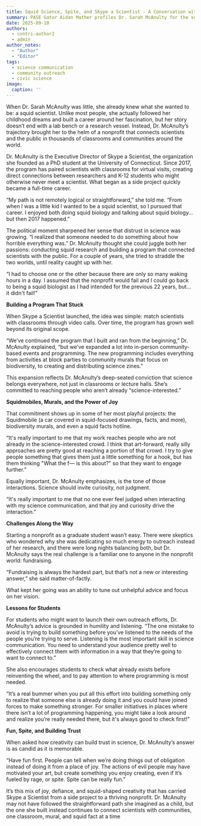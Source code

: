 ```yaml
---
title: Squid Science, Spite, and Skype a Scientist - A Conversation with Dr. Sarah McAnulty
summary: PASE Gator Aidan Mather profiles Dr. Sarah McAnulty for the second entry of our Past Speaker Series.
date: 2025-09-10
authors:
  - contri-author2
  - admin
author_notes:
  - "Author"
  - "Editor"
tags:
  - science communication
  - community outreach
  - civic science
image:
  caption: ''
---
```


When Dr. Sarah McAnulty was little, she already knew what she wanted to be: a squid scientist. Unlike most people, she actually followed her childhood dreams and built a career around her fascination, but her story doesn’t end with a lab bench or a research vessel. Instead, Dr. McAnulty’s trajectory brought her to the helm of a nonprofit that connects scientists and the public in thousands of classrooms and communities around the world.

Dr. McAnulty is the Executive Director of Skype a Scientist, the organization she founded as a PhD student at the University of Connecticut. Since 2017, the program has paired scientists with classrooms for virtual visits, creating direct connections between researchers and K-12 students who might otherwise never meet a scientist. What began as a side project quickly became a full-time career.

“My path is not remotely logical or straightforward,” she told me. “From when I was a little kid I wanted to be a squid scientist, so I pursued that career. I enjoyed both doing squid biology and talking about squid biology… but then 2017 happened.”

The political moment sharpened her sense that distrust in science was growing. “I realized that someone needed to do something about how horrible everything was.” Dr. McAnulty thought she could juggle both her passions: conducting squid research and building a program that connected scientists with the public. For a couple of years, she tried to straddle the two worlds, until reality caught up with her.

“I had to choose one or the other because there are only so many waking hours in a day. I assumed that the nonprofit would fail and I could go back to being a squid biologist as I had intended for the previous 22 years, but... it didn't fail!”

**Building a Program That Stuck**

When Skype a Scientist launched, the idea was simple: match scientists with classrooms through video calls. Over time, the program has grown well beyond its original scope.

“We’ve continued the program that I built and ran from the beginning,” Dr. McAnulty explained, “but we’ve expanded a lot into in-person community-based events and programming. The new programming includes everything from activities at block parties to community murals that focus on biodiversity, to creating and distributing science zines.”

This expansion reflects Dr. McAnulty’s deep-seated conviction that science belongs everywhere, not just in classrooms or lecture halls. She’s committed to reaching people who aren’t already “science-interested.”

**Squidmobiles, Murals, and the Power of Joy**

That commitment shows up in some of her most playful projects: the Squidmobile (a car covered in squid-focused drawings, facts, and more), biodiversity murals, and even a squid facts hotline.

“It's really important to me that my work reaches people who are not already in the science-interested crowd. I think that art-forward, really silly approaches are pretty good at reaching a portion of that crowd. I try to give people something that gives them just a little something for a hook, but has them thinking "What the f— is this about?" so that they want to engage further.”

Equally important, Dr. McAnulty emphasizes, is the tone of those interactions. Science should invite curiosity, not judgment.

“It's really important to me that no one ever feel judged when interacting with my science communication, and that joy and curiosity drive the interaction.”

**Challenges Along the Way**

Starting a nonprofit as a graduate student wasn’t easy. There were skeptics who wondered why she was dedicating so much energy to outreach instead of her research, and there were long nights balancing both, but Dr. McAnulty says the real challenge is a familiar one to anyone in the nonprofit world: fundraising.

“Fundraising is always the hardest part, but that’s not a new or interesting answer,” she said matter-of-factly.

What kept her going was an ability to tune out unhelpful advice and focus on her vision.

**Lessons for Students**

For students who might want to launch their own outreach efforts, Dr. McAnulty’s advice is grounded in humility and listening.
“The one mistake to avoid is trying to build something before you’ve listened to the needs of the people you’re trying to serve. Listening is the most important skill in science communication. You need to understand your audience pretty well to effectively connect them with information in a way that they’re going to want to connect to.”

She also encourages students to check what already exists before reinventing the wheel, and to pay attention to where programming is most needed.

“It’s a real bummer when you put all this effort into building something only to realize that someone else is already doing it and you could have joined forces to make something stronger. For smaller initiatives in places where there isn’t a lot of programming happening, you might take a look around and realize you’re really needed there, but it's always good to check first!”

**Fun, Spite, and Building Trust**

When asked how creativity can build trust in science, Dr. McAnulty’s answer is as candid as it is memorable.

“Have fun first. People can tell when we’re doing things out of obligation instead of doing it from a place of joy. The actions of evil people may have motivated your art, but create something you enjoy creating, even if it’s fueled by rage, or spite. Spite can be really fun.”

It’s this mix of joy, defiance, and squid-shaped creativity that has carried Skype a Scientist from a side project to a thriving nonprofit. Dr. McAnulty may not have followed the straightforward path she imagined as a child, but the one she built instead continues to connect scientists with communities, one classroom, mural, and squid fact at a time
